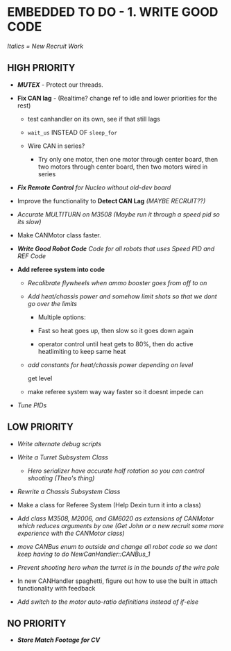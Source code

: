 # EMBEDDED TO DO - 1. WRITE GOOD CODE

*Italics = New Recruit Work*

## HIGH PRIORITY

- ***MUTEX*** - Protect our threads.

- **Fix CAN lag** - (Realtime? change ref to idle and lower priorities for the rest)
  
  - test canhandler on its own, see if that still lags
  
  - `wait_us` INSTEAD OF `sleep_for`
  
  - Wire CAN in series?
    
    - Try only one motor, then one motor through center board, then two motors through center board, then two motors wired in series

- ***Fix Remote Control*** *for Nucleo without old-dev board*

- Improve the functionality to **Detect CAN Lag** *(MAYBE RECRUIT??)*

- *Accurate MULTITURN on M3508 (Maybe run it through a speed pid so its slow)*

- Make CANMotor class faster.

- ***Write Good Robot Code*** *Code for all robots that uses Speed PID and REF Code*

- **Add referee system into code**
  
  - *Recalibrate flywheels when ammo booster goes from off to on*
  
  - *Add heat/chassis power and somehow limit shots so that we dont go over the limits*
    
    - Multiple options:
    
    - Fast so heat goes up, then slow so it goes down again
    
    - operator control until heat gets to 80%, then do active heatlimiting to keep same heat
  
  - *add constants for heat/chassis power depending on level*
    
    get level
  
  - make referee system way way faster so it doesnt impede can

- *Tune PIDs*

## LOW PRIORITY

- *Write alternate debug scripts*

- *Write a Turret Subsystem Class*
  
  - *Hero serializer have accurate half rotation so you can control shooting (Theo's thing)*

- *Rewrite a Chassis Subsystem Class*

- Make a class for Referee System (Help Dexin turn it into a class)

- *Add class M3508, M2006, and GM6020 as extensions of CANMotor which reduces arguments by one (Get John or a new recruit some more experience with the CANMotor class)*

- *move CANBus enum to outside and change all robot code so we dont keep having to do NewCanHandler::CANBus_1*

- *Prevent shooting hero when the turret is in the bounds of the wire pole*

- In new CANHandler spaghetti, figure out how to use the built in attach functionality with feedback

- *Add switch to the motor auto-ratio definitions instead of if-else*

## NO PRIORITY

- ***Store Match Footage for CV***
